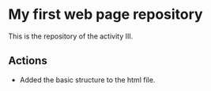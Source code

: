 # My first web page repository

This is the repository of the activity III.

## Actions

- Added the basic structure to the html file.
